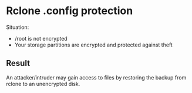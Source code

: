# Rclone .config protection

Situation:
* /root is not encrypted
* Your storage partitions are encrypted and protected against theft

## Result
An attacker/intruder may gain access to files by restoring the backup from rclone to an unencrypted disk.

